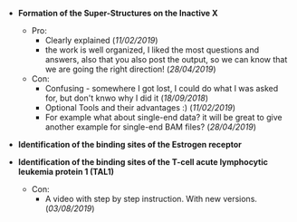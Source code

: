 - **Formation of the Super-Structures on the Inactive X**
  - Pro:
    - Clearly explained (*11/02/2019*)
    - the work is well organized, I liked the most questions and answers, also that you also post the output, so we can know that we are going the right direction! (*28/04/2019*)
  - Con:
    - Confusing - somewhere I got lost, I could do what I was asked for, but don't knwo why I did it (*18/09/2018*)
    - Optional Tools and their advantages :) (*11/02/2019*)
    - For example what about single-end data? it will be great to give another example for single-end BAM files? (*28/04/2019*)

- **Identification of the binding sites of the Estrogen receptor**


- **Identification of the binding sites of the T-cell acute lymphocytic leukemia protein 1 (TAL1)**

  - Con:
    - A video with step by step instruction. With new versions. (*03/08/2019*)

